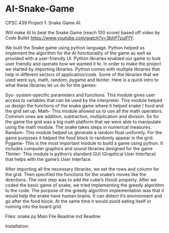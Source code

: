 # AI-Snake-Game
CPSC 439 Project 1: Snake Game AI. 


Will make AI to beat the Snake Game (reach 100 score) based off video by Code Bullet https://www.youtube.com/watch?v=3bhP7zulFfY. 

We built the Snake game using python language. Python helped us implement the algorithm for the AI functionality of the game as well as provided with a user-friendly UI. Python libraries enabled our game to look user friendly and operate how we wanted it to. 
	In order to make the project we started by importing libraries. Python comes with multiple libraries that help in different sectors of application/code. Some of the libraries that we used were sys, math, random, pygame and tkinter. Here is a quick intro to what these libraries let us do for the games:

Sys- system-specific parameters and functions. This module gives user access to variables that can be used by the interpreter. This module helped us design the functions of the snake game where it helped snake / food and the grid set up.
Math- This module allowed us to use all the math operators. Common ones are addition, subtraction, multiplication and division. So for the game the grid was a big math platform that we were able to manipulate using the math module. The snake takes steps in numerical measures.
Random- This module helped us generate a random float uniformly. For the game purposes it helped the food block to randomly appear in the grid. 
Pygame- This is the most important module to build a game using python. It includes computer graphics and sound libraries designed for the game
Tkinter- This module is python’s standard GUI (Graphical User Interface) that helps with the game’s User Interface.

After importing all the necessary libraries, we set the rows and column for the grid. Then specified the functions for the snake’s moves like the directions. The next step was to add the cube’s (food) property. After we coded the basic game of snake, we tried implementing the greedy algorithm to the code. The purpose of the greedy algorithm implementation was that it would help the snake have human brains. It can detect it’s environment and go after the food block. At the same time it would avoid eating itself or running into the board grid. 


Files:
    snake.py                                                  Main File
    Readme.md                                                 Readme
    

Installation:
  
